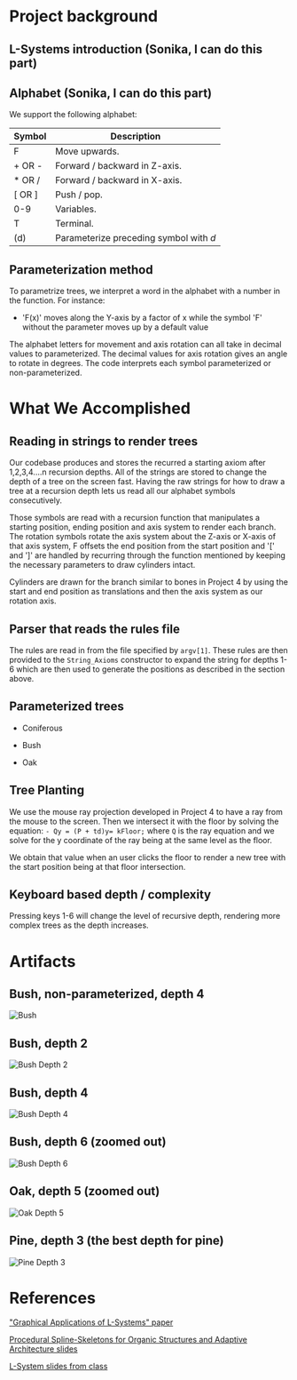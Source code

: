 # Project background

## L-Systems introduction (Sonika, I can do this part)


## Alphabet (Sonika, I can do this part)

We support the following alphabet:

|Symbol|Description|
|------|-----------|
|F|Move upwards.|
|+ OR -|Forward / backward in Z-axis.|
|\* OR /|Forward / backward in X-axis.|
|[ OR ]|Push / pop.|
|0-9|Variables.|
|T|Terminal.|
|(d)|Parameterize preceding symbol with *d*|

## Parameterization method

To parametrize trees, we interpret a word in the alphabet with a number in the function. For instance:

- 'F(x)' moves along the Y-axis by a factor of x while the symbol 'F' without the parameter moves up by a default value

The alphabet letters for movement and axis rotation can all take in decimal values to parameterized. The decimal values for axis rotation gives an angle to rotate in degrees. The code interprets each symbol parameterized or non-parameterized.

# What We Accomplished

## Reading in strings to render trees

Our codebase produces and stores the recurred a starting axiom after 1,2,3,4....n recursion depths. All of the strings are stored to change the depth of a tree on the screen fast. Having the raw strings for how to draw a tree at a recursion depth lets us read all our alphabet symbols consecutively.

Those symbols are read with a recursion function that manipulates a starting position, ending position and axis system to render each branch. The rotation symbols rotate the axis system about the Z-axis or X-axis of that axis system, F offsets the end position from the start position and '[' and ']' are handled by recurring through the function mentioned by keeping the necessary parameters to draw cylinders intact.

Cylinders are drawn for the branch similar to bones in Project 4 by using the start and end position as translations and then the axis system as our rotation axis.

## Parser that reads the rules file

The rules are read in from the file specified by `argv[1]`. These rules are then provided to the `String_Axioms` constructor to expand the string for depths 1-6 which are then used to generate the positions as described in the section above.

## Parameterized trees

* Coniferous

* Bush

* Oak

## Tree Planting

We use the mouse ray projection developed in Project 4 to have a ray from the mouse to the screen. Then we intersect it with the floor by solving the equation: `- Qy = (P + td)y= kFloor;` where `Q` is the ray equation and we solve for the y coordinate of the ray being at the same level as the floor.

We obtain that value when an user clicks the floor to render a new tree with the start position being at that floor intersection.

## Keyboard based depth / complexity

Pressing keys 1-6 will change the level of recursive depth, rendering more complex trees as the depth increases.

# Artifacts

## Bush, non-parameterized, depth 4

![Bush](screenshots/bush_nonparameterized.png)

## Bush, depth 2

![Bush Depth 2](screenshots/bush_2.png)

## Bush, depth 4

![Bush Depth 4](screenshots/bush_4.png)

## Bush, depth 6 (zoomed out)

![Bush Depth 6](screenshots/bush_6.png)

## Oak, depth 5 (zoomed out)

![Oak Depth 5](screenshots/oak.png)

## Pine, depth 3 (the best depth for pine)

![Pine Depth 3](screenshots/pine.png)

# References

["Graphical Applications of L-Systems" paper](http://algorithmicbotany.org/papers/graphical.gi86.pdf)

[Procedural Spline-Skeletons for Organic Structures and Adaptive Architecture slides](https://www.google.com/amp/slideplayer.com/amp/9955345/)

[L-System slides from class](https://www.cs.utexas.edu/~theshark/courses/cs354/lectures/cs354-22.pdf)